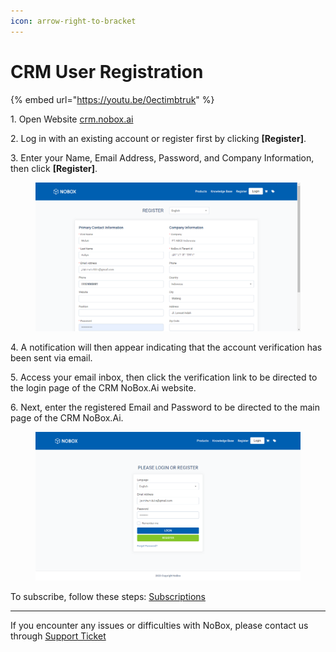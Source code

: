 ```yaml
---
icon: arrow-right-to-bracket
---
```


# CRM User Registration

{% embed url="https://youtu.be/0ectimbtruk" %}

1\. Open Website [crm.nobox.ai](https://crm.nobox.ai/)

2\. Log in with an existing account or register first by clicking **\[Register]**.

3\. Enter your Name, Email Address, Password, and Company Information, then click **\[Register]**.

<figure><img src="../.gitbook/assets/Register.png" alt=""><figcaption></figcaption></figure>

4\. A notification will then appear indicating that the account verification has been sent via email.

5\. Access your email inbox, then click the verification link to be directed to the login page of the CRM NoBox.Ai website.

6\. Next, enter the registered Email and Password to be directed to the main page of the CRM NoBox.Ai.

<figure><img src="../.gitbook/assets/Login.png" alt=""><figcaption></figcaption></figure>

To subscribe, follow these steps: [Subscriptions](../menu/subscription.md)

***

If you encounter any issues or difficulties with NoBox, please contact us through [Support Ticket](https://crm.mynobox.com/clients/tickets)
